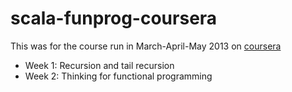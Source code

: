scala-funprog-coursera
======================

This was for the course run in March-April-May 2013 on [coursera](https://class.coursera.org/progfun-002)

* Week 1: Recursion and tail recursion
* Week 2: Thinking for functional programming
